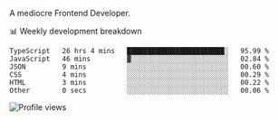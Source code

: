 A mediocre Frontend Developer.

📊 Weekly development breakdown
<!--START_SECTION:waka-->

```text
TypeScript   26 hrs 4 mins   ████████████████████████░   95.99 %
JavaScript   46 mins         ▓░░░░░░░░░░░░░░░░░░░░░░░░   02.84 %
JSON         9 mins          ░░░░░░░░░░░░░░░░░░░░░░░░░   00.60 %
CSS          4 mins          ░░░░░░░░░░░░░░░░░░░░░░░░░   00.29 %
HTML         3 mins          ░░░░░░░░░░░░░░░░░░░░░░░░░   00.22 %
Other        0 secs          ░░░░░░░░░░░░░░░░░░░░░░░░░   00.06 %
```

<!--END_SECTION:waka-->

<img src="https://gpvc.arturio.dev/iqbalfasri" alt="Profile views"/>
